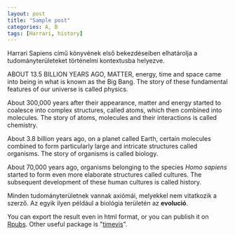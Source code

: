 ```yaml
---
layout: post
title: "Sample post"
categories: A, B
tags: [Harrari, history]
---
```


Harrari Sapiens című könyvének első bekezdéseiben elhatárolja a tudományterületeket történelmi kontextusba helyezve. 

<p class="lead">ABOUT 13.5 BILLION YEARS AGO, MATTER, energy, time and space came into being in what is known as the Big Bang. The story of these fundamental features of our universe is called physics.</p><p class="lead">About 300,000 years after their appearance, matter and energy started to coalesce into complex structures, called atoms, which then combined into molecules. The story of atoms, molecules and their interactions is called chemistry.</p><p class="p">About 3.8 billion years ago, on a planet called Earth, certain molecules combined to form particularly large and intricate structures called organisms. The story of organisms is called biology.</p><p class="p">About 70,000 years ago, organisms belonging to the species <em>Homo sapiens</em> started to form even more elaborate structures called cultures. The subsequent development of these human cultures is called history.</p>

Minden tudományterületnek vannak axiómái, melyekkel nem vitatkozik a szerző. Az egyik ilyen például a biológia területén az **evolució**.





You can export the result even in html format, or you can publish it on [Rpubs](http://rpubs.com/ZGFabian/514062). Other useful package is "[timevis](https://daattali.com/shiny/timevis-demo/)".


